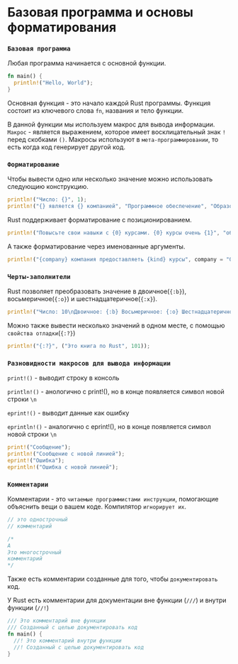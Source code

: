 # Базовая программа и основы форматирования

### `Базовая программа`

Любая программа начинается с основной функции.
```rust
fn main() {
  println!("Hello, World");
}
```
Основная функция - это начало каждой Rust программы.
Функция состоит из ключевого слова `fn`, названия и тело функции.

В данной функции мы используем макрос для вывода информации.
`Макрос` - является выражением, которое имеет восклицательный знак `!` перед скобками `()`.
Макросы используют в `мета-программировании`, то есть когда код генерирует другой код.

### `Форматирование`
Чтобы вывести одно или несколько значение можно использовать следующию конструкцию.
```rust
println!("Число: {}", 1);
println!("{} является {} компанией", "Программное обеспечение", "Образовательной");
```

Rust поддерживает форматирование с позиционированием.
```rust
println!("Повысьте свои навыки с {0} курсами. {0} курсы очень {1}", "образовательные", "интерактивны");
```

А также форматирование через именованные аргументы.
```rust
println!("{company} компания предоставляеть {kind} курсы", company = "Образовательная", kind="интерактивные");
```

### `Черты-заполнители`
Rust позволяет преобразовать значение в двоичное(`{:b}`), восьмеричное(`{:o}`) и шестнадцатеричное(`{:x}`).
```rust
println!("Число: 10\nДвоичное: {:b} Восьмеричное: {:o} Шестнадцатеричное: {:x}", 10, 10, 10);
```

Можно также вывести несколько значений в одном месте, с помощью `свойства отладки`(`{:?}`)
```rust
println!("{:?}", ("Это книга по Rust", 101));
```

### `Разновидности макросов для вывода информации`
`print!()` - выводит строку в консоль

`println!()` - анологично с print!(), но в конце появляется символ новой строки `\n`

`eprint!()` - выводит данные как ошибку

`eprintln!()` - аналогично с eprint!(), но в конце появляется символ новой строки `\n`
```rust
print!("Сообщение");
println!("Сообщение с новой линией");
eprint!("Ошибка");
eprintln!("Ошибка с новой линией");
```

### `Комментарии`
Комментарии - это `читаемые программистами инструкции`, помогающие объяснить вещи о вашем коде. Компилятор `игнорирует их`.
```rust
// это однострочный
// комментарий

/*
А 
Это многострочный
комментарий
*/
```

Также есть комментарии созданные для того, чтобы `документировать` код.

У Rust есть комментарии для документации вне функции (`///`) и внутри функции (`//!`)
```rust
/// Это комментарий вне функции
/// Созданный с целью документировать код
fn main() {
  //! Это комментарий внутри функции
  //! Созданный с целью документировать код
}
```